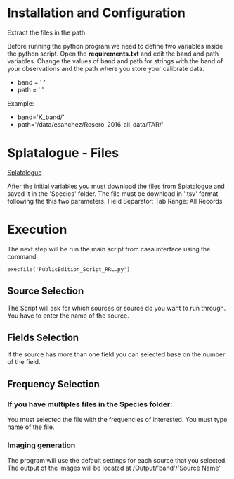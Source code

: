 

# Installation and Configuration 

Extract the files in the path. 

Before running the python program we need to define two variables inside the python script. 
Open the **requirements.txt** and edit the band and path variables. Change the values of band and path for strings with the band of your observations and the path where you store your calibrate data.
 

* band = ' '
* path = ' '

Example: 

* band='K_band/'
* path='/data/esanchez/Rosero_2016_all_data/TAR/'

# Splatalogue - Files
[Splatalogue](https://www.cv.nrao.edu/php/splat/index.php)

After the initial variables you must download the files from Splatalogue and saved it in the 'Species' folder. The file must be download in '.tsv' format following the this two parameters. Field Separator: Tab
Range: All Records

# Execution

The next step will be run the main script from casa interface using the command
```
execfile('PublicEdition_Script_RRL.py')
```
## Source Selection

The Script will ask for which sources or source do you want to run through. You have to enter the name of the source.

## Fields Selection

If the source has more than one field you can selected base on the number of the field.  

## Frequency Selection

### If you have multiples files in the **Species** folder:
 
You must selected the file with the frequencies of interested. You must type name of the file.

### Imaging generation

The program will use the default  settings for each source that you selected. The output of the images will be located at /Output/'band'/'Source Name'

